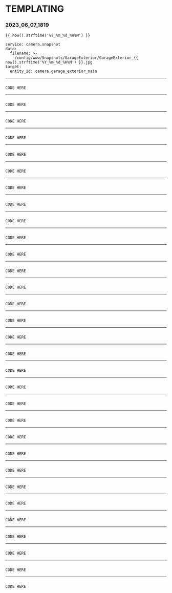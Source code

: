 # TEMPLATING

### **2023_06_07_1819**
```
{{ now().strftime('%Y_%m_%d_%H%M') }}
```
```
service: camera.snapshot
data:
  filename: >-
    /config/www/Snapshots/GarageExterior/GarageExterior_{{ now().strftime('%Y_%m_%d_%H%M') }}.jpg
target:
  entity_id: camera.garage_exterior_main

```
___
### 
```
CODE HERE
```
___
### 
```
CODE HERE
```
___
### 
```
CODE HERE
```
___
### 
```
CODE HERE
```
___
### 
```
CODE HERE
```
___
### 
```
CODE HERE
```
___
### 
```
CODE HERE
```
___
### 
```
CODE HERE
```
___
### 
```
CODE HERE
```
___
### 
```
CODE HERE
```
___
### 
```
CODE HERE
```
___
### 
```
CODE HERE
```
___
### 
```
CODE HERE
```
___
### 
```
CODE HERE
```
___
### 
```
CODE HERE
```
___
### 
```
CODE HERE
```
___
### 
```
CODE HERE
```
___
### 
```
CODE HERE
```
___
### 
```
CODE HERE
```
___
### 
```
CODE HERE
```
___
### 
```
CODE HERE
```
___
### 
```
CODE HERE
```
___
### 
```
CODE HERE
```
___
### 
```
CODE HERE
```
___
### 
```
CODE HERE
```
___
### 
```
CODE HERE
```
___
### 
```
CODE HERE
```
___
### 
```
CODE HERE
```
___
### 
```
CODE HERE
```
___
### 
```
CODE HERE
```
___
### 
```
CODE HERE
```
